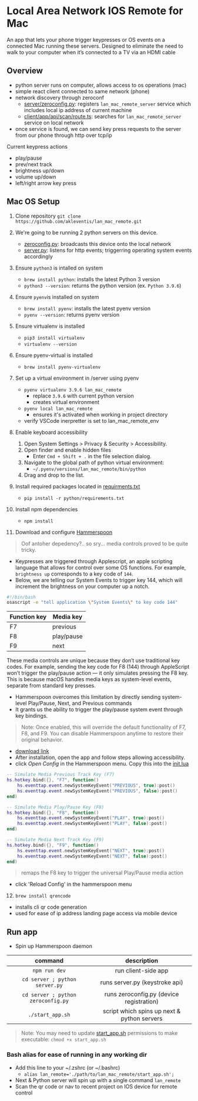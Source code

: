 # Local Area Network IOS Remote for Mac
An app that lets your phone trigger keypresses or OS events on a connected Mac running these servers. Designed to eliminate the need to walk to your computer when it’s connected to a TV via an HDMI cable 

## Overview
- python server runs on computer, allows access to os operations (mac)
- simple react client connected to same network (phone)
- network discovery through zeroconf
    - [server/zeroconfig.py](./server/zeroconfig.py): registers `lan_mac_remote_server` service which includes local ip address of current machine
    - [client/app/api/scan/route.ts](./client/app/api/scan/route.ts): searches for `lan_mac_remote_server` service on local network
- once service is found, we can send key press requests to the server from our phone through http over tcp/ip

Current keypress actions
- play/pause
- prev/next track
- brightness up/down
- volume up/down
- left/right arrow key press

## Mac OS Setup
1. Clone repository `git clone https://github.com/akleventis/lan_mac_remote.git`

1. We're going to be running 2 python servers on this device. 
    - [zeroconfig.py](./server/zeroconfig.py): broadcasts this device onto the local network 
    - [server.py](./client/app/api/scan/route.ts): listens for http events; triggerring operating system events accordingly 

1. Ensure `python3` is intalled on system 
   - `brew install python`: installs the latest Python 3 version
   - `python3 --version`: returns the python version (ex. `Python 3.9.6`)

1. Ensure `pyenv`is installed on system
   - `brew install pyenv`: installs the latest pyenv version
   - `pyenv --version`: returns pyenv version

1. Ensure virtualenv is installed
   - `pip3 install virtualenv`
   - `virtualenv --version`

1. Ensure pyenv-virtual is installed
   - `brew install pyenv-virtualenv`

1. Set up a virtual environment in /server using pyenv 
   - `pyenv virtualenv 3.9.6 lan_mac_remote`
     - replace `3.9.6` with current python version
     - creates virtual environment
   - `pyenv local lan_mac_remote`
     - ensures it's activated when working in project directory
   - verify VSCode inerpretter is set to lan_mac_remote_env

1. Enable keyboard accessibility
   1.	Open System Settings > Privacy & Security > Accessibility.
   1. Open finder and enable hidden files
      - Enter `Cmd + Shift + .` in the file selection dialog.
   1. Navigate to the global path of python virtual environment:
      - `~/.pyenv/versions/lan_mac_remote/bin/python`
   1.	Drag and drop to the list.

1. Install required packages located in [requirments.txt](./python/requirements.txt)
   - `pip install -r python/requirements.txt`

1. Install npm dependencies
   -  `npm install`
   

1. Download and configure [Hammerspoon](https://www.hammerspoon.org/)
> Oof antoher depedency?.. so sry... media controls proved to be quite tricky.

- Keypresses are triggered through Applescript, an apple scripting language that allows for control over some OS functions. For example, `brightness up` corresponds to a key code of `144`.
- Below, we are telling our System Events to trigger key 144, which will increment the brightness on your computer up a notch. 

```bash
#!/bin/bash
osascript -e "tell application \"System Events\" to key code 144"
```

|Function key|Media key|
-|-
|F7|previous|
|F8|play/pause|
|F9|next|

These media controls are unique because they don’t use traditional key codes. For example, sending the key code for F8 (144) through AppleScript won’t trigger the play/pause action — it only simulates pressing the F8 key. This is because macOS handles media keys as system-level events, separate from standard key presses. 
  - Hammerspoon overcomes this limitation by directly sending system-level Play/Pause, Next, and Previous commands
  - It grants us the ability to trigger the play/pause system event through key bindings.

> Note: Once enabled, this will override the default functionality of F7, F8, and F9. You can disable Hammerspoon anytime to restore their original behavior.

- [download link](https://github.com/Hammerspoon/hammerspoon/releases/tag/1.0.0)
- After installation, open the app and follow steps allowing accessibility.
- click *Open Config* in the Hammerspoon menu. Copy this into the [init.lua](./init.lua)
```lua
-- Simulate Media Previous Track Key (F7)
hs.hotkey.bind({}, "F7", function()
    hs.eventtap.event.newSystemKeyEvent("PREVIOUS", true):post()
    hs.eventtap.event.newSystemKeyEvent("PREVIOUS", false):post()
end)

-- Simulate Media Play/Pause Key (F8)
hs.hotkey.bind({}, "F8", function()
    hs.eventtap.event.newSystemKeyEvent("PLAY", true):post()
    hs.eventtap.event.newSystemKeyEvent("PLAY", false):post()
end)

-- Simulate Media Next Track Key (F9)
hs.hotkey.bind({}, "F9", function()
    hs.eventtap.event.newSystemKeyEvent("NEXT", true):post()
    hs.eventtap.event.newSystemKeyEvent("NEXT", false):post()
end)
```
> remaps the F8 key to trigger the universal Play/Pause media action

- click 'Reload Config' in the hammerspoon menu

12. `brew install qrencode`
- installs cli qr code generation
- used for ease of ip address landing page access via mobile device



## Run app
- Spin up Hammerspoon daemon

|command | description|
| :--: | :--: |
|`npm run dev`|run client-side app|
|`cd server ; python server.py`|runs server.py (keystroke api)|
|`cd server ; python zeroconfig.py`|runs zeroconfig.py (device registration)|
|`./start_app.sh`|script which spins up next & python servers|

> Note: You may need to update [start_app.sh](start_app.sh) permissions to make executable: `chmod +x start_app.sh`

### Bash alias for ease of running in any working dir 
- Add this line to your ~/.zshrc (or ~/.bashrc)
  - `alias lan_remote='./path/to/lan_mac_remote/start_app.sh';`
- Next & Python server will spin up with a single command `lan_remote`
- Scan the qr code or nav to recent project on IOS device for remote control
